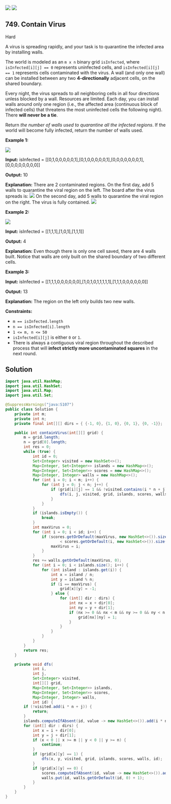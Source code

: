 [![](https://img.shields.io/github/stars/javadev/LeetCode-in-Java?label=Stars&style=flat-square)](https://github.com/javadev/LeetCode-in-Java)
[![](https://img.shields.io/github/forks/javadev/LeetCode-in-Java?label=Fork%20me%20on%20GitHub%20&style=flat-square)](https://github.com/javadev/LeetCode-in-Java/fork)

## 749\. Contain Virus

Hard

A virus is spreading rapidly, and your task is to quarantine the infected area by installing walls.

The world is modeled as an `m x n` binary grid `isInfected`, where `isInfected[i][j] == 0` represents uninfected cells, and `isInfected[i][j] == 1` represents cells contaminated with the virus. A wall (and only one wall) can be installed between any two **4-directionally** adjacent cells, on the shared boundary.

Every night, the virus spreads to all neighboring cells in all four directions unless blocked by a wall. Resources are limited. Each day, you can install walls around only one region (i.e., the affected area (continuous block of infected cells) that threatens the most uninfected cells the following night). There **will never be a tie**.

Return _the number of walls used to quarantine all the infected regions_. If the world will become fully infected, return the number of walls used.

**Example 1:**

![](https://assets.leetcode.com/uploads/2021/06/01/virus11-grid.jpg)

**Input:** isInfected = \[\[0,1,0,0,0,0,0,1],[0,1,0,0,0,0,0,1],[0,0,0,0,0,0,0,1],[0,0,0,0,0,0,0,0]]

**Output:** 10

**Explanation:** There are 2 contaminated regions. On the first day, add 5 walls to quarantine the viral region on the left. The board after the virus spreads is: ![](https://assets.leetcode.com/uploads/2021/06/01/virus12edited-grid.jpg) On the second day, add 5 walls to quarantine the viral region on the right. The virus is fully contained. ![](https://assets.leetcode.com/uploads/2021/06/01/virus13edited-grid.jpg)

**Example 2:**

![](https://assets.leetcode.com/uploads/2021/06/01/virus2-grid.jpg)

**Input:** isInfected = \[\[1,1,1],[1,0,1],[1,1,1]]

**Output:** 4

**Explanation:** Even though there is only one cell saved, there are 4 walls built. Notice that walls are only built on the shared boundary of two different cells.

**Example 3:**

**Input:** isInfected = \[\[1,1,1,0,0,0,0,0,0],[1,0,1,0,1,1,1,1,1],[1,1,1,0,0,0,0,0,0]]

**Output:** 13

**Explanation:** The region on the left only builds two new walls.

**Constraints:**

*   `m == isInfected.length`
*   `n == isInfected[i].length`
*   `1 <= m, n <= 50`
*   `isInfected[i][j]` is either `0` or `1`.
*   There is always a contiguous viral region throughout the described process that will **infect strictly more uncontaminated squares** in the next round.

## Solution

```java
import java.util.HashMap;
import java.util.HashSet;
import java.util.Map;
import java.util.Set;

@SuppressWarnings("java:S107")
public class Solution {
    private int m;
    private int n;
    private final int[][] dirs = { {-1, 0}, {1, 0}, {0, 1}, {0, -1}};

    public int containVirus(int[][] grid) {
        m = grid.length;
        n = grid[0].length;
        int res = 0;
        while (true) {
            int id = 0;
            Set<Integer> visited = new HashSet<>();
            Map<Integer, Set<Integer>> islands = new HashMap<>();
            Map<Integer, Set<Integer>> scores = new HashMap<>();
            Map<Integer, Integer> walls = new HashMap<>();
            for (int i = 0; i < m; i++) {
                for (int j = 0; j < n; j++) {
                    if (grid[i][j] == 1 && !visited.contains(i * n + j)) {
                        dfs(i, j, visited, grid, islands, scores, walls, id++);
                    }
                }
            }
            if (islands.isEmpty()) {
                break;
            }
            int maxVirus = 0;
            for (int i = 0; i < id; i++) {
                if (scores.getOrDefault(maxVirus, new HashSet<>()).size()
                        < scores.getOrDefault(i, new HashSet<>()).size()) {
                    maxVirus = i;
                }
            }
            res += walls.getOrDefault(maxVirus, 0);
            for (int i = 0; i < islands.size(); i++) {
                for (int island : islands.get(i)) {
                    int x = island / n;
                    int y = island % n;
                    if (i == maxVirus) {
                        grid[x][y] = -1;
                    } else {
                        for (int[] dir : dirs) {
                            int nx = x + dir[0];
                            int ny = y + dir[1];
                            if (nx >= 0 && nx < m && ny >= 0 && ny < n && grid[nx][ny] == 0) {
                                grid[nx][ny] = 1;
                            }
                        }
                    }
                }
            }
        }
        return res;
    }

    private void dfs(
            int i,
            int j,
            Set<Integer> visited,
            int[][] grid,
            Map<Integer, Set<Integer>> islands,
            Map<Integer, Set<Integer>> scores,
            Map<Integer, Integer> walls,
            int id) {
        if (!visited.add(i * n + j)) {
            return;
        }
        islands.computeIfAbsent(id, value -> new HashSet<>()).add(i * n + j);
        for (int[] dir : dirs) {
            int x = i + dir[0];
            int y = j + dir[1];
            if (x < 0 || x >= m || y < 0 || y >= n) {
                continue;
            }
            if (grid[x][y] == 1) {
                dfs(x, y, visited, grid, islands, scores, walls, id);
            }
            if (grid[x][y] == 0) {
                scores.computeIfAbsent(id, value -> new HashSet<>()).add(x * n + y);
                walls.put(id, walls.getOrDefault(id, 0) + 1);
            }
        }
    }
}
```